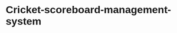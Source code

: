 # Cricket-scoreboard-management-system
<!DOCTYPE html>
<html lang="en">
<head>
    <meta charset="UTF-8">
    <meta name="viewport" content="width=device-width, initial-scale=1.0">
    <title>Cricket Scoreboard Management System - README</title>
    <style>
        body {
            font-family: Arial, sans-serif;
            margin: 20px;
        }

        h1, h2, h3 {
            color: #333;
        }

        pre {
            background-color: #f4f4f4;
            padding: 10px;
            border: 1px solid #ccc;
            border-radius: 5px;
            overflow-x: auto;
        }

        /* Add more styles as needed */
    </style>
</head>
<body>

    <h1>Cricket Scoreboard Management System</h1>

    <h2>Overview</h2>

    <p>The Cricket Scoreboard Management System is a command-line application designed to keep track of batsmen and bowlers' statistics during a cricket match. It allows users to input details about batsmen and bowlers, view individual player details, display match summaries, and record specific achievements such as highest runs and wickets.</p>

    <h2>Features</h2>

    <ol>
        <li><strong>Batsman Details:</strong> Input information about each batsman, including name, runs, balls played, fours, sixes, and more.</li>
        <li><strong>Bowler Details:</strong> Input information about each bowler, including name, runs given, overs bowled, wickets taken, etc.</li>
        <li><strong>Match Summary:</strong> Display a comprehensive match summary, including details of each batsman and bowler.</li>
        <li><strong>Record:</strong> Track and display records such as the highest runs scored by a batsman, maximum fours, maximum sixes, and maximum wickets taken by a bowler.</li>
        <li><strong>User-Friendly Interface:</strong> The system provides a simple and interactive command-line interface for ease of use.</li>
    </ol>

    <h2>Usage</h2>

    <p>1. <strong>Enter Batsman Details:</strong> Input the number of batsmen...</p>
    <!-- Add more usage details -->

    <h2>Build and Run</h2>

    <p>- The application is written in C++ and can be compiled using a C++ compiler (e.g., g++).</p>
    <p>- Compile the code and execute the binary to run the Cricket Scoreboard Management System.</p>

    <!-- Add more sections as needed -->

    <h2>Example</h2>

    <pre>
    <code>
    ./cricket_scoreboard_system
    </code>
    </pre>

    <h2>Requirements</h2>

    <p>- C++ Compiler</p>
    <!-- Add more requirements -->

    <h2>Contribution</h2>

    <p>Contributions to enhance and extend the functionality of the Cricket Scoreboard Management System are welcome...</p>
    <!-- Add contribution details -->

    <h2>License</h2>

    <p>This project is licensed under the MIT License - see the <a href="LICENSE">LICENSE</a> file for details.</p>

</body>
</html>
